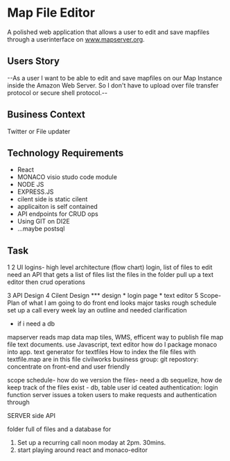 # Map File Editor
 A polished web application that allows a user to edit and save mapfiles through a userinterface on www.mapserver.org.

## Users Story
--As a user I want to be able to edit and save mapfiles on our 
Map Instance inside the Amazon Web Server. So I don't have to
upload over file transfer protocol or secure shell protocol.--

## Business Context
Twitter or File updater 


## Technology Requirements
* React
* MONACO visio studo code module
* NODE JS
* EXPRESS.JS
* cilent side is static cilent 
* applicaiton is self contained
* API endpoints for CRUD ops 
* Using GIT on DI2E
* ...maybe postsql

## Task 
1 
2 UI logins- high level architecture (flow chart)
login,
list of files to edit
 need an API that gets a list of files 
 list the files in the folder 
pull up a text editor 
then crud operations 

3 API Design
4 Cilent Design *** design
    * login page
    * text editor
5 Scope- Plan of what I am going to do 
front end looks
major tasks 
rough schedule
set up a call every week 
lay an outline and needed clarification
* if i need a db 



mapserver reads map data 
map tiles, WMS, 
efficent way to publish file
map file text documents.
use Javascript, text editor 
how do I package monaco into app. 
text generator for textfiles
How to index the file files with textfile.map are in this file
civilworks business group: git repostory: 
concentrate on front-end and user friendly 

scope schedule-
how do we version the files- need a db sequelize,
how de keep track of the files exist - db, table user id ceated 
authentication: login function
server issues a token users to make requests and authentication through 

SERVER side API 

folder full of files and a database for 

1. Set up a recurring call noon moday at 2pm. 30mins. 
2. start playing around react and monaco-editor